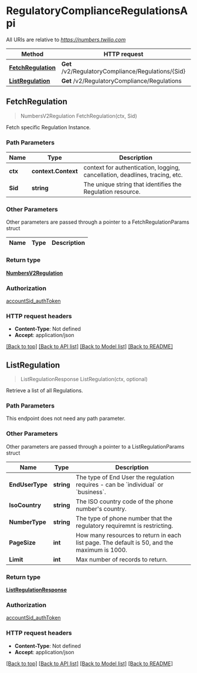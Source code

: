 # RegulatoryComplianceRegulationsApi

All URIs are relative to *https://numbers.twilio.com*

Method | HTTP request | Description
------------- | ------------- | -------------
[**FetchRegulation**](RegulatoryComplianceRegulationsApi.md#FetchRegulation) | **Get** /v2/RegulatoryCompliance/Regulations/{Sid} | 
[**ListRegulation**](RegulatoryComplianceRegulationsApi.md#ListRegulation) | **Get** /v2/RegulatoryCompliance/Regulations | 



## FetchRegulation

> NumbersV2Regulation FetchRegulation(ctx, Sid)



Fetch specific Regulation Instance.

### Path Parameters


Name | Type | Description
------------- | ------------- | -------------
**ctx** | **context.Context** | context for authentication, logging, cancellation, deadlines, tracing, etc.
**Sid** | **string** | The unique string that identifies the Regulation resource.

### Other Parameters

Other parameters are passed through a pointer to a FetchRegulationParams struct


Name | Type | Description
------------- | ------------- | -------------

### Return type

[**NumbersV2Regulation**](NumbersV2Regulation.md)

### Authorization

[accountSid_authToken](../README.md#accountSid_authToken)

### HTTP request headers

- **Content-Type**: Not defined
- **Accept**: application/json

[[Back to top]](#) [[Back to API list]](../README.md#documentation-for-api-endpoints)
[[Back to Model list]](../README.md#documentation-for-models)
[[Back to README]](../README.md)


## ListRegulation

> ListRegulationResponse ListRegulation(ctx, optional)



Retrieve a list of all Regulations.

### Path Parameters

This endpoint does not need any path parameter.

### Other Parameters

Other parameters are passed through a pointer to a ListRegulationParams struct


Name | Type | Description
------------- | ------------- | -------------
**EndUserType** | **string** | The type of End User the regulation requires - can be &#x60;individual&#x60; or &#x60;business&#x60;.
**IsoCountry** | **string** | The ISO country code of the phone number&#39;s country.
**NumberType** | **string** | The type of phone number that the regulatory requiremnt is restricting.
**PageSize** | **int** | How many resources to return in each list page. The default is 50, and the maximum is 1000.
**Limit** | **int** | Max number of records to return.

### Return type

[**ListRegulationResponse**](ListRegulationResponse.md)

### Authorization

[accountSid_authToken](../README.md#accountSid_authToken)

### HTTP request headers

- **Content-Type**: Not defined
- **Accept**: application/json

[[Back to top]](#) [[Back to API list]](../README.md#documentation-for-api-endpoints)
[[Back to Model list]](../README.md#documentation-for-models)
[[Back to README]](../README.md)

